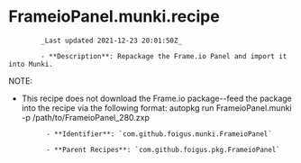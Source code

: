 # FrameioPanel.munki.recipe

            _Last updated 2021-12-23 20:01:50Z_

            - **Description**: Repackage the Frame.io Panel and import it into Munki.

NOTE:

- This recipe does not download the Frame.io package--feed the package into the recipe via the following format:
autopkg run FrameioPanel.munki -p /path/to/FrameioPanel_280.zxp

            - **Identifier**: `com.github.foigus.munki.FrameioPanel`

            - **Parent Recipes**: `com.github.foigus.pkg.FrameioPanel`
